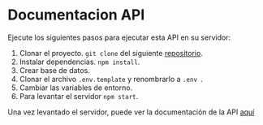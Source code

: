 # Documentacion API

Ejecute los siguientes pasos para ejecutar esta API en su servidor:

1. Clonar el proyecto. `git clone` del siguiente [repositorio](https://github.com/jhernandezd95/test.git).
2. Instalar dependencias. `npm install`.
3. Crear base de datos.
4. Clonar el archivo `.env.template` y renombrarlo a `.env `.
5. Cambiar las variables de entorno.
6. Para levantar el servidor `npm start`.

Una vez levantado el servidor, puede ver la documentación de la API [aquí](http://localhost:3000/api)

